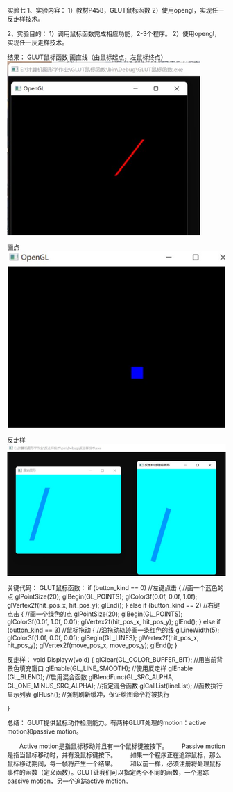 实验七
1、实验内容：
1）教材P458，GLUT鼠标函数
2）使用opengl，实现任一反走样技术。

2、实验目的：
1）调用鼠标函数完成相应功能，2-3个程序。
2）使用opengl，实现任一反走样技术。

结果：
GLUT鼠标函数
画直线（由鼠标起点，左鼠标终点）
![Image text](https://github.com/Bagery001/-/blob/main/%E6%9D%8E%E6%9E%97%E8%94%93-20201050336/work7/%E5%AE%9E%E9%AA%8C7.1.1.jpg)

画点
![Image text](https://github.com/Bagery001/-/blob/main/%E6%9D%8E%E6%9E%97%E8%94%93-20201050336/work7/%E5%AE%9E%E9%AA%8C7.1.2.jpg)

反走样
![Image text](https://github.com/Bagery001/-/blob/main/%E6%9D%8E%E6%9E%97%E8%94%93-20201050336/work7/%E5%AE%9E%E9%AA%8C7.2.jpg)

关键代码：
GLUT鼠标函数：
if (button_kind == 0)	//左键点击
	{
		//画一个蓝色的点
		glPointSize(20);
		glBegin(GL_POINTS);
		glColor3f(0.0f, 0.0f, 1.0f);
		glVertex2f(hit_pos_x, hit_pos_y);
		glEnd();
	}
	else if (button_kind == 2)	//右键点击
	{
		//画一个绿色的点
		glPointSize(20);
		glBegin(GL_POINTS);
		glColor3f(0.0f, 1.0f, 0.0f);
		glVertex2f(hit_pos_x, hit_pos_y);
		glEnd();
	}
	else if (button_kind == 3)	//鼠标拖动
	{
		//沿拖动轨迹画一条红色的线
		glLineWidth(5);
		glColor3f(1.0f, 0.0f, 0.0f);
		glBegin(GL_LINES);
		glVertex2f(hit_pos_x, hit_pos_y);
		glVertex2f(move_pos_x, move_pos_y);
		glEnd();
	}
  
  反走样：
  void Displayw(void)
{
	glClear(GL_COLOR_BUFFER_BIT);  //用当前背景色填充窗口
	glEnable(GL_LINE_SMOOTH);      //使用反走样
	glEnable (GL_BLEND);             //启用混合函数
	glBlendFunc(GL_SRC_ALPHA, GL_ONE_MINUS_SRC_ALPHA);  //指定混合函数
   	glCallList(lineList); //函数执行显示列表
    glFlush();            //强制刷新缓冲，保证绘图命令将被执行

}

总结：
GLUT提供鼠标动作检测能力。有两种GLUT处理的motion：active motion和passive motion。

  Active motion是指鼠标移动并且有一个鼠标键被按下。
  Passive motion是指当鼠标移动时，并有没鼠标键按下。
  如果一个程序正在追踪鼠标，那么鼠标移动期间，每一帧将产生一个结果。
  和以前一样，必须注册将处理鼠标事件的函数（定义函数）。GLUT让我们可以指定两个不同的函数，一个追踪passive motion，另一个追踪active motion。
